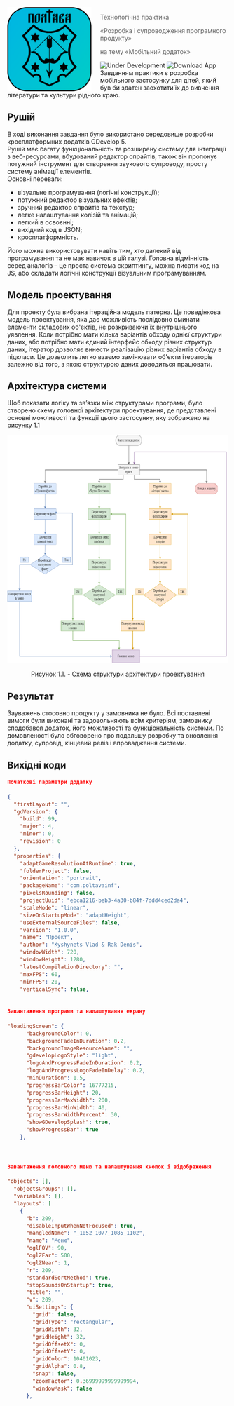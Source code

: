 <img src="https://github.com/KyshynetsVlad/Poltava/blob/main/APK/assets/LogoProject.png" align="left" width="192px" height="192px"/>

<img align="left" width="0" height="192px" hspace="10"/>

> Технологічна практика 
> 
> «Розробка і супроводження програмного продукту» 
> 
> на тему «Мобільний додаток»

![Under Development](https://img.shields.io/badge/under-development-orange.svg)
![Download App](https://drive.google.com/file/d/1SD6d-Ml3ZV9MV_HDaUsjxuhuMEfsy_4k/view?usp=sharing)  
Завданням практики є розробка мобільного застосунку для дітей, який був би здатен заохотити їх до вивчення літератури та культури рідного краю. 

## Рушій

В ході виконання завдання було використано середовище розробки кросплатформних додатків GDevelop 5.  
Рушій має багату функціональність та розширену систему для інтеграції з веб-ресурсами, вбудований редактор спрайтів, також він пропонує потужний інструмент для створення звукового супроводу, просту систему анімації елементів.  
Основні переваги:
-	візуальне програмування (логічні конструкції);
-	потужний редактор візуальних ефектів;
-	зручний редактор спрайтів та текстур; 
-	легке налаштування колізій та анімацій;
-	легкий в освоєнні;
-	вихідний код в JSON;
-	кросплатформність.  

Його можна використовувати навіть тим, хто далекий від програмування та не має навичок в цій галузі. Головна відмінність серед аналогів – це проста система скриптингу, можна писати код на JS, або складати логічні конструкції візуальним програмуванням.


## Модель проектування

Для проекту була вибрана ітераційна модель патерна. Це поведінкова модель проектування, яка дає можливість послідовно оминати елементи складових об'єктів, не розкриваючи їх внутрішнього уявлення. Коли потрібно мати кілька варіантів обходу однієї структури даних, або потрібно мати єдиний інтерфейс обходу різних структур даних, ітератор дозволяє винести реалізацію різних варіантів обходу в підкласи. Це дозволить легко взаємо замінювати об'єкти ітераторів залежно від того, з якою структурою даних доводиться працювати.


## Архітектура системи

Щоб показати логіку та зв’язки між структурами програми, було створено схему головної архітектури проектування, де представлені основні можливості та функції цього застосунку, яку зображено на рисунку 1.1

<p align="center"><img src="https://github.com/KyshynetsVlad/Poltava/blob/main/Practic_Interface/Architect.png" width="720px" height="520px"/><p/>
<p align="center">Рисунок 1.1. - Схема структури архітектури проектування</p>


## Результат

Зауважень стосовно продукту у замовника не було. Всі поставлені вимоги були виконані та задовольняють всім критеріям, замовнику сподобався додаток, його можливості та функціональність системи. По домовленості було обговорено про подальшу розробку та оновлення додатку, супровід, кінцевий реліз і впровадження системи.

## Вихідні коди

```json
Початкові параметри додатку

{
  "firstLayout": "",
  "gdVersion": {
    "build": 99,
    "major": 4,
    "minor": 0,
    "revision": 0
  },
  "properties": {
    "adaptGameResolutionAtRuntime": true,
    "folderProject": false,
    "orientation": "portrait",
    "packageName": "com.poltavainf",
    "pixelsRounding": false,
    "projectUuid": "ebca1216-beb3-4a30-b84f-7ddd4ced2da4",
    "scaleMode": "linear",
    "sizeOnStartupMode": "adaptHeight",
    "useExternalSourceFiles": false,
    "version": "1.0.0",
    "name": "Проект",
    "author": "Kyshynets Vlad & Rak Denis",
    "windowWidth": 720,
    "windowHeight": 1280,
    "latestCompilationDirectory": "",
    "maxFPS": 60,
    "minFPS": 20,
    "verticalSync": false,
    

Завантаження програми та налаштування екрану

"loadingScreen": {
      "backgroundColor": 0,
      "backgroundFadeInDuration": 0.2,
      "backgroundImageResourceName": "",
      "gdevelopLogoStyle": "light",
      "logoAndProgressFadeInDuration": 0.2,
      "logoAndProgressLogoFadeInDelay": 0.2,
      "minDuration": 1.5,
      "progressBarColor": 16777215,
      "progressBarHeight": 20,
      "progressBarMaxWidth": 200,
      "progressBarMinWidth": 40,
      "progressBarWidthPercent": 30,
      "showGDevelopSplash": true,
      "showProgressBar": true
    }, 



Завантаження головного меню та налаштування кнопок і відображення

"objects": [],
  "objectsGroups": [],
  "variables": [],
  "layouts": [
    {
      "b": 209,
      "disableInputWhenNotFocused": true,
      "mangledName": "_1052_1077_1085_1102",
      "name": "Меню",
      "oglFOV": 90,
      "oglZFar": 500,
      "oglZNear": 1,
      "r": 209,
      "standardSortMethod": true,
      "stopSoundsOnStartup": true,
      "title": "",
      "v": 209,
      "uiSettings": {
        "grid": false,
        "gridType": "rectangular",
        "gridWidth": 32,
        "gridHeight": 32,
        "gridOffsetX": 0,
        "gridOffsetY": 0,
        "gridColor": 10401023,
        "gridAlpha": 0.8,
        "snap": false,
        "zoomFactor": 0.36999999999999994,
        "windowMask": false
      }, 

